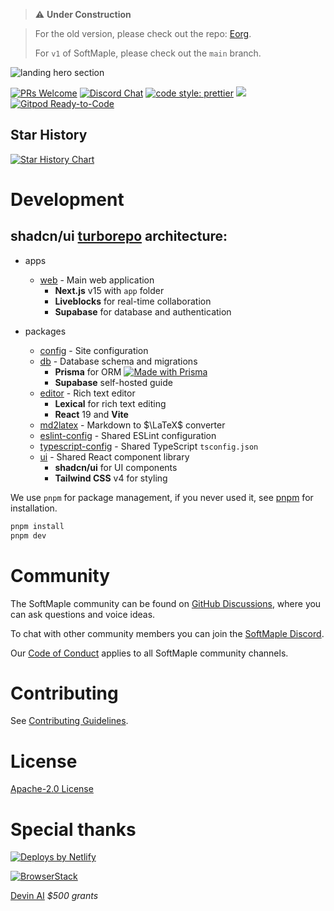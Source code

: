 > ⚠️ **Under Construction**

> For the old version, please check out the repo: [Eorg](https://github.com/zhyd1997/Eorg).
>
> For `v1` of SoftMaple, please check out the `main` branch.

![landing hero section](https://ik.imagekit.io/1winv85cn8g/SoftMaple/landing@2x_OjkYtqPwZ.png?updatedAt=1749375184240)

<p>
  <a href=".github/CONTRIBUTING.md#pull-requests"><img src="https://img.shields.io/badge/PRs-welcome-brightgreen.svg" alt="PRs Welcome"></a>
  <a href="https://discord.gg/Xzje2VAcdf"><img src="https://img.shields.io/discord/922309919158456330.svg" alt="Discord Chat" /></a>
  <a href= "https://github.com/prettier/prettier"><img alt="code style: prettier" src="https://img.shields.io/badge/code_style-prettier-ff69b4.svg"></a>
  <a href="#license"><img src="https://img.shields.io/github/license/softmaple/softmaple.svg"></a>
  <a href="https://gitpod.io/#https://github.com/softmaple/softmaple"><img src="https://img.shields.io/badge/Gitpod-Ready--to--Code-blue?logo=gitpod" alt="Gitpod Ready-to-Code"/></a>
</p>

## Star History

<a href="https://star-history.com/#softmaple/softmaple&Date">
 <picture>
   <source media="(prefers-color-scheme: dark)" srcset="https://api.star-history.com/svg?repos=softmaple/softmaple&type=Date&theme=dark" />
   <source media="(prefers-color-scheme: light)" srcset="https://api.star-history.com/svg?repos=softmaple/softmaple&type=Date" />
   <img alt="Star History Chart" src="https://api.star-history.com/svg?repos=softmaple/softmaple&type=Date" />
 </picture>
</a>

# Development

## shadcn/ui [turborepo](https://turborepo.org/) architecture:

- apps
    - [web](apps/web) - Main web application
      - **Next.js** v15 with `app` folder
      - **Liveblocks** for real-time collaboration
      - **Supabase** for database and authentication

- packages
    - [config](packages/config) - Site configuration
    - [db](packages/db) - Database schema and migrations
      - **Prisma** for ORM [![Made with Prisma](https://made-with.prisma.io/dark.svg)](https://prisma.io)
      - **Supabase** self-hosted guide
    - [editor](packages/editor) - Rich text editor
      - **Lexical** for rich text editing
      - **React** 19 and **Vite**
    - [md2latex](packages/md2latex) - Markdown to $\LaTeX$ converter
    - [eslint-config](packages/eslint-config) - Shared ESLint configuration
    - [typescript-config](packages/typescript-config) - Shared TypeScript `tsconfig.json`
    - [ui](packages/ui) - Shared React component library
      - **shadcn/ui** for UI components
      - **Tailwind CSS** v4 for styling

We use `pnpm` for package management, if you never used it, see [pnpm](https://pnpm.io/installation) for installation.

```bash
pnpm install
pnpm dev
```

# Community
The SoftMaple community can be found on [GitHub Discussions](https://github.com/softmaple/softmaple/discussions), where you can ask questions and voice ideas.

To chat with other community members you can join the [SoftMaple Discord](https://discord.gg/Xzje2VAcdf).

Our [Code of Conduct](.github/CODE_OF_CONDUCT.md) applies to all SoftMaple community channels.

# Contributing

See [Contributing Guidelines](.github/CONTRIBUTING.md).

# License

[Apache-2.0 License](LICENSE)

# Special thanks

[![Deploys by Netlify](https://www.netlify.com/v3/img/components/netlify-color-accent.svg)](https://www.netlify.com?utm_source=SoftMaple&utm_campaign=oss)

[![BrowserStack](https://d2ogrdw2mh0rsl.cloudfront.net/production/images/static/header/header-logo.svg)](https://www.browserstack.com/)

[Devin AI](https://devin.ai/) _$500 grants_

